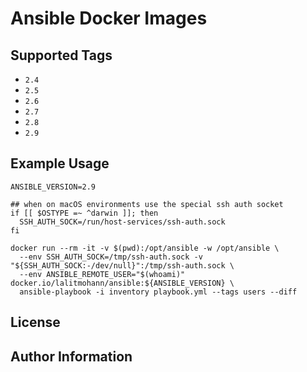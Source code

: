 # Ansible Docker Images

## Supported Tags

* `2.4`
* `2.5`
* `2.6`
* `2.7`
* `2.8`
* `2.9`

## Example Usage

```
ANSIBLE_VERSION=2.9

## when on macOS environments use the special ssh auth socket
if [[ $OSTYPE =~ ^darwin ]]; then
  SSH_AUTH_SOCK=/run/host-services/ssh-auth.sock
fi

docker run --rm -it -v $(pwd):/opt/ansible -w /opt/ansible \
  --env SSH_AUTH_SOCK=/tmp/ssh-auth.sock -v "${SSH_AUTH_SOCK:-/dev/null}":/tmp/ssh-auth.sock \
  --env ANSIBLE_REMOTE_USER="$(whoami)" docker.io/lalitmohann/ansible:${ANSIBLE_VERSION} \
  ansible-playbook -i inventory playbook.yml --tags users --diff
```

## License


## Author Information


